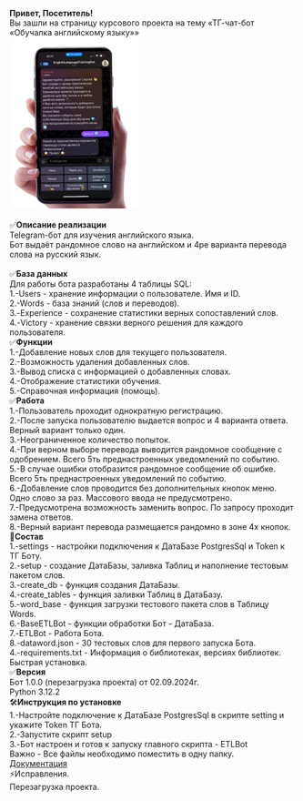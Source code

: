 <b>Привет, Посетитель!</b><br />
Вы зашли на страницу курсового проекта на тему «ТГ-чат-бот «Обучалка английскому языку»»<br />
<img src="https://github.com/Alonsole/ETLBot/blob/main/One.png" width=45% /><br /><br />
✅<b>Описание реализации</b><br />
Telegram-бот для изучения английского языка. <br />
Бот выдаёт рандомное слово на английском и 4ре варианта перевода слова на русский язык.<br /><br />
✅<b>База данных</b><br />
Для работы бота разработаны 4 таблицы SQL: <br />
1.-Users - хранение информации о пользователе. Имя и ID.<br />
2.-Words - база знаний (слов и переводов).<br />
3.-Experience - сохранение статистики верных сопоставлений слов.<br />
4.-Victory - хранение связки верного решения для каждого пользователя. <br />
✅<b>Функции</b><br />
1.-Добавление новых слов для текущего пользователя.<br />
2.-Возможность удаления добавленных слов.<br />
3.-Вывод списка с информацией о добавленных словах.<br />
4.-Отображение статистики обучения.<br />
5.-Справочная информация (помощь).<br />
✅<b>Работа</b><br />
1.-Пользователь проходит однократную регистрацию.<br />
2.-После запуска пользователю выдается вопрос и 4 варианта ответа. Верный вариант только один.<br />
3.-Неограниченное количество попыток.<br />
4.-При верном выборе перевода выводится рандомное сообщение с одобрением. Всего 5ть преднастроенных уведомлений по событию.<br />
5.-В случае ошибки отобразится рандомное сообщение об ошибке. Всего 5ть преднастроенных уведомлений по событию.<br />
6.-Добавление слов проводится без дополнительных кнопок меню. Одно слово за раз. Массового ввода не предусмотрено.<br />
7.-Предусмотрена возможность заменить вопрос. По запросу проходит замена ответов.<br />
8.-Верный вариант перевода размещается рандомно в зоне 4х кнопок.<br />
📄<b>Состав</b><br />
1.-settings - настройки подключения к ДатаБазе PostgresSql и Token к ТГ Боту.<br /> 
2.-setup - создание ДатаБазы, заливка Таблиц и наполнение тестовым пакетом слов.<br />
3.-create_db - функция создания ДатаБазы.<br />
4.-create_tables - функция заливки Таблиц в ДатаБазу.<br />
5.-word_base - функция загрузки тестового пакета слов в Таблицу Words.<br />
6.-BaseETLBot - функции обработки Бот - ДатаБаза. <br />
7.-ETLBot - Работа Бота.<br />
8.-dataword.json - 30 тестовых слов для первого запуска Бота.<br />
4.-requirements.txt - Информация о библиотеках, версиях библиотек. Быстрая установка. <br />
✅<b>Версия</b><br />
Бот 1.0.0 (перезагрузка проекта) от 02.09.2024г.<br />
Python 3.12.2 <br />
🛠<b>Инструкция по установке</b><br />
1.-Настройте подключение к ДатаБазе PostgresSql в скрипте setting и укажите Token ТГ Бота.<br />
2.-Запустите скрипт setup<br />
3.-Бот настроен и готов к запуску главного скрипта - ETLBot<br />
Важно - Все файлы необходимо поместить в одну папку. <br /> 
[Документация](https://github.com/Alonsole/ETLBot/blob/main/Documentation.md)   
⚡Исправления.   
Перезагрузка проекта.  
